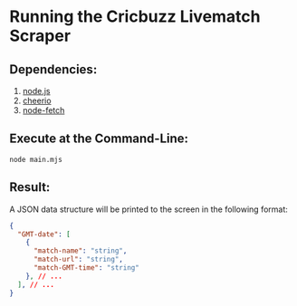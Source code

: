 # Running the Cricbuzz Livematch Scraper

## Dependencies: 

1. [node.js](https://nodejs.org/en/download/)
2. [cheerio](https://www.npmjs.com/package/cheerio)
3. [node-fetch](https://www.npmjs.com/package/node-fetch)

## Execute at the Command-Line: 
`node main.mjs`

## Result: 
A JSON data structure will be printed to the screen in the following format:
```json
{
  "GMT-date": [
    {
      "match-name": "string",
      "match-url": "string",
      "match-GMT-time": "string"
    }, // ...
  ], // ...
}
```